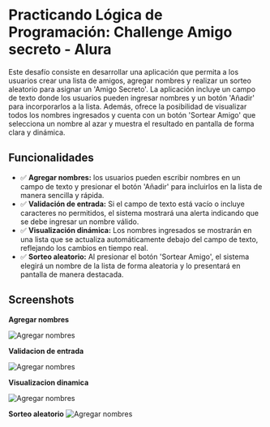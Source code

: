 
# Practicando Lógica de Programación: Challenge Amigo secreto - Alura

Este desafío consiste en desarrollar una aplicación que permita a los usuarios crear una lista de amigos, agregar nombres y realizar un sorteo aleatorio para asignar un 'Amigo Secreto'. La aplicación incluye un campo de texto donde los usuarios pueden ingresar nombres y un botón 'Añadir' para incorporarlos a la lista. Además, ofrece la posibilidad de visualizar todos los nombres ingresados y cuenta con un botón 'Sortear Amigo' que selecciona un nombre al azar y muestra el resultado en pantalla de forma clara y dinámica.



## Funcionalidades

 - ✅ **Agregar nombres:** los usuarios pueden escribir nombres en un campo de texto y presionar el botón 'Añadir' para incluirlos en la lista de manera sencilla y rápida.
 - ✅ **Validación de entrada:** Si el campo de texto está vacío o incluye caracteres no permitidos, el sistema mostrará una alerta indicando que se debe ingresar un nombre válido.
 - ✅ **Visualización dinámica:** Los nombres ingresados se mostrarán en una lista que se actualiza automáticamente debajo del campo de texto, reflejando los cambios en tiempo real.
- ✅ **Sorteo aleatorio:** Al presionar el botón 'Sortear Amigo', el sistema elegirá un nombre de la lista de forma aleatoria y lo presentará en pantalla de manera destacada.
## Screenshots

**Agregar nombres**

![Agregar nombres](https://i.postimg.cc/xCZqYDRV/1.jpg)

**Validacion de entrada**

![Agregar nombres](https://i.postimg.cc/fRMd8sq8/2.jpg)

**Visualizacion dinamica**

![Agregar nombres](https://i.postimg.cc/XYxChPT4/3.jpg)

**Sorteo aleatorio**
![Agregar nombres](https://i.postimg.cc/jd4ww9qP/4.jpg)

